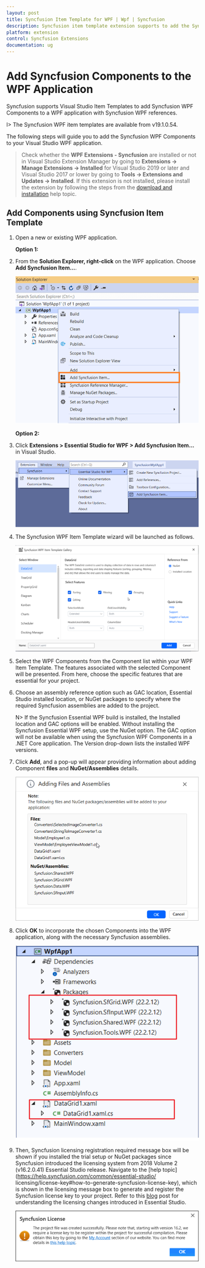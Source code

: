 ```yaml
---
layout: post
title: Syncfusion Item Template for WPF | Wpf | Syncfusion
description: Syncfusion item template extension supports to add the Syncfusion WPF Window into WPF application with add Syncfusion WPF references.
platform: extension
control: Syncfusion Extensions
documentation: ug
---
```



# Add Syncfusion Components to the WPF Application

Syncfusion supports Visual Studio Item Templates to add Syncfusion WPF Components to a WPF application with Syncfusion WPF references. 

I> The Syncfusion WPF item templates are available from v19.1.0.54. 

The following steps will guide you to add the Syncfusion WPF Components to your Visual Studio WPF application.

> Check whether the **WPF Extensions - Syncfusion** are installed or not in Visual Studio Extension Manager by going to **Extensions -> Manage Extensions -> Installed** for Visual Studio 2019 or later and Visual Studio 2017 or lower by going to **Tools -> Extensions and Updates -> Installed**. If this extension is not installed, please install the extension by following the steps from the [download and installation](https://help.syncfusion.com/wpf/visual-studio-integration/download-and-installation) help topic.

## Add Components using Syncfusion Item Template

1.	Open a new or existing WPF application.

	**Option 1:**

2.	From the **Solution Explorer, right-click** on the WPF application. Choose **Add Syncfusion Item...**.

	![Choose Add Syncfusion Item option from right click project](Add-Item-images/Add-syncfusion-item.png)

	**Option 2:**

3.	Click **Extensions > Essential Studio for WPF > Add Syncfusion Item…** in Visual Studio.

	![Choose Add Syncfusion Item option from menu](Add-Item-images/Add-item.png)


4.	The Syncfusion WPF Item Template wizard will be launched as follows.

	![Syncfusion WPF Item template Components](Add-Item-images/Add-syncfusion-ui.png)

5.	Select the WPF Components from the Component list within your WPF Item Template. The features associated with the selected Component will be presented. From here, 		choose the specific features that are essential for your project.

6.	Choose an assembly reference option such as GAC location, Essential Studio installed location, or NuGet packages to specify where the required Syncfusion assemblies 	are added to the project.

	N> If the Syncfusion Essential WPF build is installed, the Installed location and GAC options will be enabled. Without installing the Syncfusion Essential WPF setup, use the NuGet option. The GAC option will not be available when using the Syncfusion WPF Components in a .NET Core application. The Version drop-down lists the installed WPF versions.

7.  Click **Add**, and a pop-up will appear providing information about adding Component **files** and **NuGet/Assemblies** details.

	![Syncfusion WPF Item template details](Add-Item-images/Add-syncfusion-item-3.png)	

8.	Click **OK** to incorporate the chosen Components into the WPF application, along with the necessary Syncfusion assemblies.

	![Syncfusion WPF Item template Gallery](Add-Item-images/Add-syncfusion-item-details.png)

9.	Then, Syncfusion licensing registration required message box will be shown if you installed the trial setup or NuGet packages since Syncfusion introduced the 			licensing system from 2018 Volume 2 (v16.2.0.41) Essential Studio release. Navigate to the [help topic](https://help.syncfusion.com/common/essential-studio/			licensing/license-key#how-to-generate-syncfusion-license-key), which is shown in the licensing message box to generate and register the Syncfusion license key to 		your project. Refer to this [blog](https://blog.syncfusion.com/post/Whats-New-in-2018-Volume-2-Licensing-Changes-in-the-1620x-Version-of-Essential-Studio.aspx) post 	for understanding the licensing changes introduced in Essential Studio.

    ![Syncfusion WPF Item template Gallery](Add-Item-images/LicensePage.png)
	
